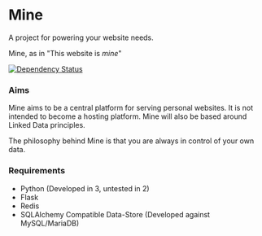Mine
===
A project for powering your website needs.

Mine, as in "This website is *mine*"

[![Dependency Status](https://gemnasium.com/hreeder/Mine.svg)](https://gemnasium.com/hreeder/Mine)

### Aims
Mine aims to be a central platform for serving personal websites. It is not intended to become a hosting platform.
Mine will also be based around Linked Data principles.

The philosophy behind Mine is that you are always in control of your own data.

### Requirements
* Python (Developed in 3, untested in 2)
* Flask
* Redis
* SQLAlchemy Compatible Data-Store (Developed against MySQL/MariaDB)